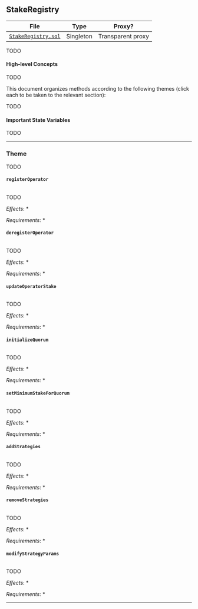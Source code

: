 ## StakeRegistry

| File | Type | Proxy? |
| -------- | -------- | -------- |
| [`StakeRegistry.sol`](../src/StakeRegistry.sol) | Singleton | Transparent proxy |

TODO

#### High-level Concepts

TODO

This document organizes methods according to the following themes (click each to be taken to the relevant section):

TODO
<!-- * [Depositing Into EigenLayer](#depositing-into-eigenlayer)
* [Restaking Beacon Chain ETH](#restaking-beacon-chain-eth)
* [Withdrawal Processing](#withdrawal-processing)
* [System Configuration](#system-configuration)
* [Other Methods](#other-methods) -->

#### Important State Variables

TODO

<!-- * `EigenPodManager`:
    * `mapping(address => IEigenPod) public ownerToPod`: Tracks the deployed `EigenPod` for each Staker
    * `mapping(address => int256) public podOwnerShares`: Keeps track of the actively restaked beacon chain ETH for each Staker. 
        * In some cases, a beacon chain balance update may cause a Staker's balance to drop below zero. This is because when queueing for a withdrawal in the `DelegationManager`, the Staker's current shares are fully removed. If the Staker's beacon chain balance drops after this occurs, their `podOwnerShares` may go negative. This is a temporary change to account for the drop in balance, and is ultimately corrected when the withdrawal is finally processed.
        * Since balances on the consensus layer are stored only in Gwei amounts, the EigenPodManager enforces the invariant that `podOwnerShares` is always a whole Gwei amount for every staker, i.e. `podOwnerShares[staker] % 1e9 == 0` always. -->

---    

### Theme

TODO

<!-- Before a Staker begins restaking beacon chain ETH, they need to deploy an `EigenPod`, stake, and start a beacon chain validator:
* [`EigenPodManager.createPod`](#eigenpodmanagercreatepod)
* [`EigenPodManager.stake`](#eigenpodmanagerstake)
    * [`EigenPod.stake`](#eigenpodstake)

To complete the deposit process, the Staker needs to prove that the validator's withdrawal credentials are pointed at the `EigenPod`:
* [`EigenPod.verifyWithdrawalCredentials`](#eigenpodverifywithdrawalcredentials) -->

#### `registerOperator`

```solidity

```

TODO

*Effects*:
*

*Requirements*:
* 

#### `deregisterOperator`

```solidity

```

TODO

*Effects*:
*

*Requirements*:
* 

#### `updateOperatorStake`

```solidity

```

TODO

*Effects*:
*

*Requirements*:
* 

#### `initializeQuorum`

```solidity

```

TODO

*Effects*:
*

*Requirements*:
* 

#### `setMinimumStakeForQuorum`

```solidity

```

TODO

*Effects*:
*

*Requirements*:
* 

#### `addStrategies`

```solidity

```

TODO

*Effects*:
*

*Requirements*:
* 

#### `removeStrategies`

```solidity

```

TODO

*Effects*:
*

*Requirements*:
* 

#### `modifyStrategyParams`

```solidity

```

TODO

*Effects*:
*

*Requirements*:
* 

---